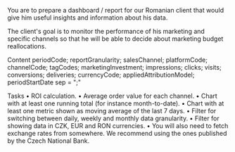 You are to prepare a dashboard / report for our Romanian client that would give him useful insights and information about his data.

The client's goal is to monitor the performance of his marketing and specific channels so that he will be able to decide about marketing budget reallocations.

Content
periodCode;
reportGranularity;
salesChannel;
platformCode;
channelCode;
tagCodes;
marketingInvestment;
impressions;
clicks;
visits;
conversions;
deliveries;
currencyCode;
appliedAttributionModel;
periodStartDate
sep = ";"

Tasks
• ROI calculation.
• Average order value for each channel.
• Chart with at least one running total (for instance month-to-date).
• Chart with at least one metric shown as moving average of the last 7 days.
• Filter for switching between daily, weekly and monthly data granularity.
• Filter for showing data in CZK, EUR and RON currencies.
• You will also need to fetch exchange rates from somewhere. We recommend using the ones published by the Czech National Bank.